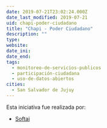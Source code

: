 ```yaml
---
date: 2019-07-21T23:02:24.000Z
date_last_modified: 2019-07-21
uid: chapi-poder-ciudadano
title: "Chapi - Poder Ciudadano"
description: ""
type: 
website: 
date_ini: 
date_end: 
tags:
  - monitoreo-de-servicios-publicos
  - participación-ciudadana
  - uso-de-datos-abiertos
cities: 
  - San Salvador de Jujuy
---
```


Esta iniciativa fue realizada por:

- [Softai](/i/softai.html)
